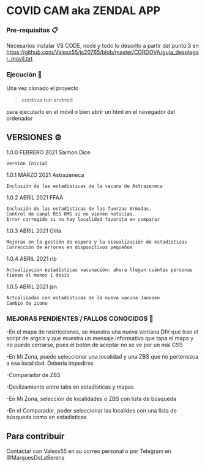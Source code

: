 # COVID CAM aka ZENDAL APP

### Pre-requisitos 📋

Necesarios instalar VS CODE, node y todo lo descrito a partir del punto 3 en https://github.com/Valexx55/js20765/blob/master/CORDOVA/guia_desplegar_movil.txt

### Ejecución 🔧

Una vez clonado el proyecto 

>cordova run android 

para ejecutarlo en el móvil o bien abrir un html en el navegador del ordenador

## VERSIONES ⚙️

1.0.0 FEBRERO 2021 Saimon Dice 

    Versión Inicial 
    
1.0.1 MARZO 2021 Astrazeneca

    Inclusión de las estadísticas de la vacuna de Astrazeneca
    
1.0.2 ABRIL 2021 FFAA

    Inclusión de las estadísticas de las fuerzas Armadas. 
    Control de canal RSS OMS si no vienen noticias. 
    Error corregido si no hay localidad favorita en comparar 

1.0.3 ABRIL 2021 Olita

    Mejoras en la gestión de espera y la visualización de estadísticas 
    Corrección de errores en dispositivos pequeños

1.0.4 ABRIL 2021 rib

    Actualizacion estadísticas vacunación: ahora llegan cuántas personas tienen al menos 1 dosis

1.0.5 ABRIL 2021 jsn

    Actualizadas con estadísticas de la nueva vacuna Jannsen
    Cambio de icono
    


### MEJORAS PENDIENTES / FALLOS CONOCIDOS 🔩

-En el mapa de restricciones, se muestra una nueva ventana DIV que trae el script de argcis y que muestra un mensaje informativo que tapa el mapa y no puede cerrarse, pues el botón de aceptar no se ve por un mal CSS

-En Mi Zona, puedo seleccionar una localidad y una ZBS que no pertenezca a esa localidad. Debería impedirse

-Comparador de ZBS

-Deslizamiento entre tabs en estadísticas y mapas

-En Mi Zona, selección de localidades o ZBS con lista de búsqueda

-En el Comparador, poder seleccionar las localides con una lista de búsqueda como en estadísticas



## Para contribuir

Contactar con Valexx55 en su correo personal o por Telegram en @MarquesDeLaSerena


